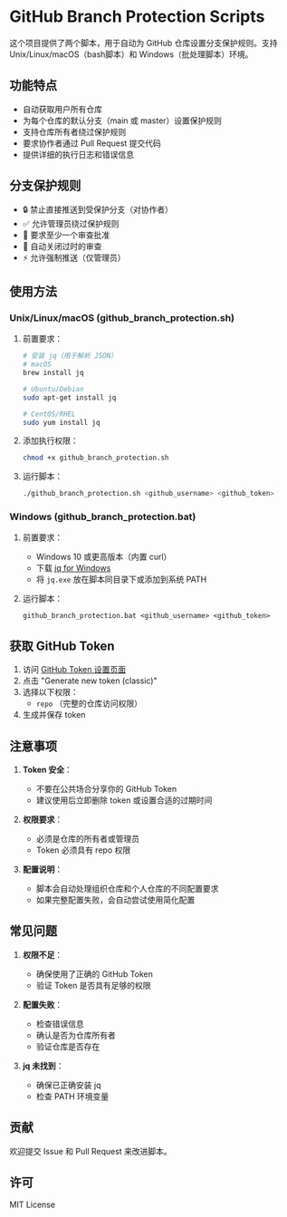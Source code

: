 # GitHub Branch Protection Scripts

这个项目提供了两个脚本，用于自动为 GitHub 仓库设置分支保护规则。支持 Unix/Linux/macOS（bash脚本）和 Windows（批处理脚本）环境。

## 功能特点

- 自动获取用户所有仓库
- 为每个仓库的默认分支（main 或 master）设置保护规则
- 支持仓库所有者绕过保护规则
- 要求协作者通过 Pull Request 提交代码
- 提供详细的执行日志和错误信息

## 分支保护规则

- 🔒 禁止直接推送到受保护分支（对协作者）
- ✅ 允许管理员绕过保护规则
- 👥 要求至少一个审查批准
- 🔄 自动关闭过时的审查
- ⚡ 允许强制推送（仅管理员）

## 使用方法

### Unix/Linux/macOS (github_branch_protection.sh)

1. 前置要求：
   ```bash
   # 安装 jq（用于解析 JSON）
   # macOS
   brew install jq
   
   # Ubuntu/Debian
   sudo apt-get install jq
   
   # CentOS/RHEL
   sudo yum install jq
   ```

2. 添加执行权限：
   ```bash
   chmod +x github_branch_protection.sh
   ```

3. 运行脚本：
   ```bash
   ./github_branch_protection.sh <github_username> <github_token>
   ```

### Windows (github_branch_protection.bat)

1. 前置要求：
   - Windows 10 或更高版本（内置 curl）
   - 下载 [jq for Windows](https://stedolan.github.io/jq/download/)
   - 将 `jq.exe` 放在脚本同目录下或添加到系统 PATH

2. 运行脚本：
   ```batch
   github_branch_protection.bat <github_username> <github_token>
   ```

## 获取 GitHub Token

1. 访问 [GitHub Token 设置页面](https://github.com/settings/tokens)
2. 点击 "Generate new token (classic)"
3. 选择以下权限：
   - `repo` （完整的仓库访问权限）
4. 生成并保存 token

## 注意事项

1. **Token 安全**：
   - 不要在公共场合分享你的 GitHub Token
   - 建议使用后立即删除 token 或设置合适的过期时间

2. **权限要求**：
   - 必须是仓库的所有者或管理员
   - Token 必须具有 repo 权限

3. **配置说明**：
   - 脚本会自动处理组织仓库和个人仓库的不同配置要求
   - 如果完整配置失败，会自动尝试使用简化配置

## 常见问题

1. **权限不足**：
   - 确保使用了正确的 GitHub Token
   - 验证 Token 是否具有足够的权限

2. **配置失败**：
   - 检查错误信息
   - 确认是否为仓库所有者
   - 验证仓库是否存在

3. **jq 未找到**：
   - 确保已正确安装 jq
   - 检查 PATH 环境变量

## 贡献

欢迎提交 Issue 和 Pull Request 来改进脚本。

## 许可

MIT License
